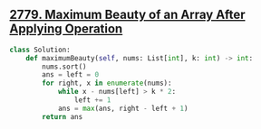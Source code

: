 





## [2779. Maximum Beauty of an Array After Applying Operation](https://leetcode.cn/problems/maximum-beauty-of-an-array-after-applying-operation/)

```python
class Solution:
    def maximumBeauty(self, nums: List[int], k: int) -> int:
        nums.sort()
        ans = left = 0
        for right, x in enumerate(nums):
            while x - nums[left] > k * 2:
                left += 1
            ans = max(ans, right - left + 1)
        return ans
```


